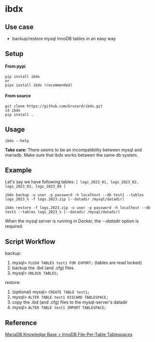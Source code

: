 # ibdx


## Use case

- backup/restore mysql InnoDB tables in an easy way


## Setup

#### From pypi
```
pip install ibdx
or
pipx install ibdx (recommended)
```

#### From source
```
git clone https://github.com/Grvzard/ibdx.git
cd ibdx
pip install .
```

## Usage

```ibdx --help```

**Take care:**
There seems to be an incompatibility between mysql and mariadb.
Make sure that ibdx works between the same db system.


## Example

Let's say we have following tables:
```[ logs_2023_01, logs_2023_02, logs_2023_03, logs_2023_04 ]```

```
ibdx backup -u user -p password -h localhost --db test1 --tables logs_2023_% -f logs.2023.zip [--datadir /mysql/datadir]
```
```
ibdx restore -f logs.2023.zip -u user -p password -h localhost --db test1 --tables logs_2023_% [--datadir /mysql/datadir]
```

When the mysql server is running in Docker, the _--datadir_ option is required.


## Script Workflow

backup:
1. mysql> ``` FLUSH TABLES test1 FOR EXPORT; ``` (tables are read locked)
2. backup the .ibd (and .cfg) files.
3. mysql> ``` UNLOCK TABLES; ```

restore:
1. (optional) mysql> ``` CREATE TABLE test1; ```
2. mysql> ``` ALTER TABLE test1 DISCARD TABLESPACE; ```
3. copy the .ibd (and .cfg) files to the mysql-server's datadir
4. mysql> ``` ALTER TABLE test1 IMPORT TABLESPACE; ```


## Reference

[MariaDB Knowledge Base > InnoDB File-Per-Table Tablespaces](https://mariadb.com/kb/en/innodb-file-per-table-tablespaces/#copying-transportable-tablespaces)
